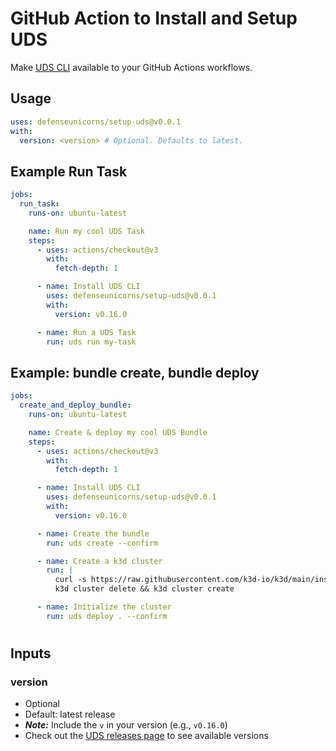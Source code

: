 # GitHub Action to Install and Setup UDS

Make [UDS CLI](https://github.com/defenseunicorns/uds-cli) available to your GitHub Actions workflows.

## Usage

```yaml
uses: defenseunicorns/setup-uds@v0.0.1
with:
  version: <version> # Optional. Defaults to latest.
```

## Example Run Task

```yaml
jobs:
  run_task:
    runs-on: ubuntu-latest

    name: Run my cool UDS Task
    steps:
      - uses: actions/checkout@v3
        with:
          fetch-depth: 1

      - name: Install UDS CLI
        uses: defenseunicorns/setup-uds@v0.0.1
        with:
          version: v0.16.0

      - name: Run a UDS Task
        run: uds run my-task
```

## Example: bundle create, bundle deploy

```yaml
jobs:
  create_and_deploy_bundle:
    runs-on: ubuntu-latest

    name: Create & deploy my cool UDS Bundle
    steps:
      - uses: actions/checkout@v3
        with:
          fetch-depth: 1

      - name: Install UDS CLI
        uses: defenseunicorns/setup-uds@v0.0.1
        with:
          version: v0.16.0

      - name: Create the bundle
        run: uds create --confirm

      - name: Create a k3d cluster
        run: |
          curl -s https://raw.githubusercontent.com/k3d-io/k3d/main/install.sh | bash
          k3d cluster delete && k3d cluster create

      - name: Initialize the cluster
        run: uds deploy . --confirm

```

#

## Inputs

### version

- Optional
- Default: latest release
- **_Note:_** Include the `v` in your version (e.g., `v0.16.0`)
- Check out the [UDS releases page](https://github.com/defenseunicorns/uds-cli/releases) to see available versions
